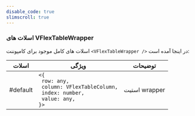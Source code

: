```yaml
---
disable_code: true
slimscroll: true
---
```


### اسلات های VFlexTableWrapper

اسلات های کامل موجود برای کامپوننت `<VFlexTableWrapper />` در اینجا آمده است:

| اسلات    | ویژگی                                                                                                                                  | توضیحات       |
| -------- | -------------------------------------------------------------------------------------------------------------------------------------- | ------------- |
| #default | <span class="is-array">`<{`<br/>` row: any,`<br/>` column: VFlexTableColumn,`<br/>` index: number,`<br/>` value: any,`<br/>`}>`</span> | استیت wrapper |
